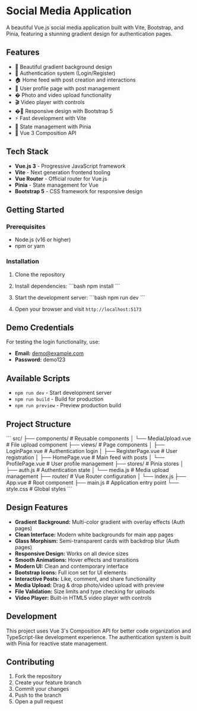# Social Media Application

A beautiful Vue.js social media application built with Vite, Bootstrap, and Pinia, featuring a stunning gradient design for authentication pages.

## Features

- 🎨 Beautiful gradient background design
- 🔐 Authentication system (Login/Register)
- 🏠 Home feed with post creation and interactions
- 👤 User profile page with post management
- � Photo and video upload functionality
- 🎬 Video player with controls
- �📱 Responsive design with Bootstrap 5
- ⚡ Fast development with Vite
- 🏪 State management with Pinia
- 🎯 Vue 3 Composition API

## Tech Stack

- **Vue.js 3** - Progressive JavaScript framework
- **Vite** - Next generation frontend tooling
- **Vue Router** - Official router for Vue.js
- **Pinia** - State management for Vue
- **Bootstrap 5** - CSS framework for responsive design

## Getting Started

### Prerequisites

- Node.js (v16 or higher)
- npm or yarn

### Installation

1. Clone the repository
2. Install dependencies:
   \`\`\`bash
   npm install
   \`\`\`

3. Start the development server:
   \`\`\`bash
   npm run dev
   \`\`\`

4. Open your browser and visit `http://localhost:5173`

## Demo Credentials

For testing the login functionality, use:
- **Email:** demo@example.com
- **Password:** demo123

## Available Scripts

- `npm run dev` - Start development server
- `npm run build` - Build for production
- `npm run preview` - Preview production build

## Project Structure

\`\`\`
src/
├── components/     # Reusable components
│   └── MediaUpload.vue   # File upload component
├── views/          # Page components
│   ├── LoginPage.vue      # Authentication login
│   ├── RegisterPage.vue   # User registration
│   ├── HomePage.vue       # Main feed with posts
│   └── ProfilePage.vue    # User profile management
├── stores/         # Pinia stores
│   ├── auth.js            # Authentication state
│   └── media.js           # Media upload management
├── router/         # Vue Router configuration
│   └── index.js
├── App.vue         # Root component
├── main.js         # Application entry point
└── style.css       # Global styles
\`\`\`

## Design Features

- **Gradient Background:** Multi-color gradient with overlay effects (Auth pages)
- **Clean Interface:** Modern white backgrounds for main app pages
- **Glass Morphism:** Semi-transparent cards with backdrop blur (Auth pages)
- **Responsive Design:** Works on all device sizes
- **Smooth Animations:** Hover effects and transitions
- **Modern UI:** Clean and contemporary interface
- **Bootstrap Icons:** Full icon set for UI elements
- **Interactive Posts:** Like, comment, and share functionality
- **Media Upload:** Drag & drop photo/video upload with preview
- **File Validation:** Size limits and type checking for uploads
- **Video Player:** Built-in HTML5 video player with controls

## Development

This project uses Vue 3's Composition API for better code organization and TypeScript-like development experience. The authentication system is built with Pinia for reactive state management.

## Contributing

1. Fork the repository
2. Create your feature branch
3. Commit your changes
4. Push to the branch
5. Open a pull request
